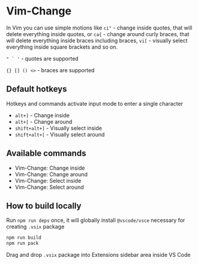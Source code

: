 # Vim-Change

In Vim you can use simple motions like `ci"` - change inside quotes, that will delete everything inside quotes, or `ca{` - change around curly braces, that will delete everything inside braces including braces, `vi[` - visually select everything inside square brackets and so on.

```" ` '``` - quotes are supported

`{} [] () <>` - braces are supported

## Default hotkeys

Hotkeys and commands activate input mode to enter a single character

- `alt+]` - Change inside
- `alt+[` - Change around
- `shift+alt+]` - Visually select inside
- `shift+alt+[` - Visually select around

## Available commands

- Vim-Change: Change inside
- Vim-Change: Change around
- Vim-Change: Select inside
- Vim-Change: Select around

## How to build locally

Run `npm run deps` once, it will globally install `@vscode/vsce` necessary for creating `.vsix` package

```bash
npm run build
npm run pack
```

Drag and drop `.vsix` package into Extensions sidebar area inside VS Code

